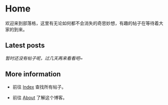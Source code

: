 # Home

欢迎来到部落格，这里有无论如何都不会消失的奇思妙想，有趣的帖子在等待着大家的到来。

## Latest posts

*暂时还没有帖子呢，过几天再来看看吧~*

## More information

- 前往 [Index]() 查找所有帖子。

- 前往 [About]() 了解这个博客。
